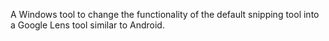 A Windows tool to change the functionality of the default snipping tool into a Google Lens tool similar to Android.
